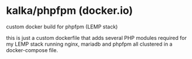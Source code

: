 # kalka/phpfpm (docker.io)
custom docker build for phpfpm (LEMP stack)

this is just a custom dockerfile that adds several PHP modules required for my LEMP stack running nginx, mariadb and phpfpm all clustered in a docker-compose file.
